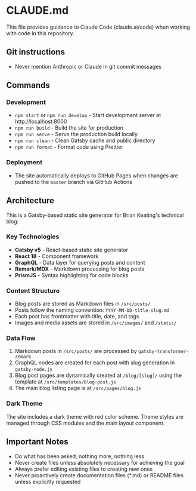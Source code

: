 # CLAUDE.md

This file provides guidance to Claude Code (claude.ai/code) when working with code in this repository.

## Git instructions
- Never mention Anthropic or Claude in git commit messages

## Commands

### Development
- `npm start` or `npm run develop` - Start development server at http://localhost:8000
- `npm run build` - Build the site for production
- `npm run serve` - Serve the production build locally
- `npm run clean` - Clean Gatsby cache and public directory
- `npm run format` - Format code using Prettier

### Deployment
- The site automatically deploys to GitHub Pages when changes are pushed to the `master` branch via GitHub Actions

## Architecture

This is a Gatsby-based static site generator for Brian Keating's technical blog:

### Key Technologies
- **Gatsby v5** - React-based static site generator
- **React 18** - Component framework
- **GraphQL** - Data layer for querying posts and content
- **Remark/MDX** - Markdown processing for blog posts
- **PrismJS** - Syntax highlighting for code blocks

### Content Structure
- Blog posts are stored as Markdown files in `/src/posts/`
- Posts follow the naming convention: `YYYY-MM-DD-title-slug.md`
- Each post has frontmatter with title, date, and tags
- Images and media assets are stored in `/src/images/` and `/static/`

### Data Flow
1. Markdown posts in `/src/posts/` are processed by `gatsby-transformer-remark`
2. GraphQL nodes are created for each post with slug generation in `gatsby-node.js`
3. Blog post pages are dynamically created at `/blog/[slug]/` using the template at `/src/templates/blog-post.js`
4. The main blog listing page is at `/src/pages/blog.js`

### Dark Theme
The site includes a dark theme with red color scheme. Theme styles are managed through CSS modules and the main layout component.

## Important Notes
- Do what has been asked; nothing more, nothing less
- Never create files unless absolutely necessary for achieving the goal
- Always prefer editing existing files to creating new ones
- Never proactively create documentation files (*.md) or README files unless explicitly requested